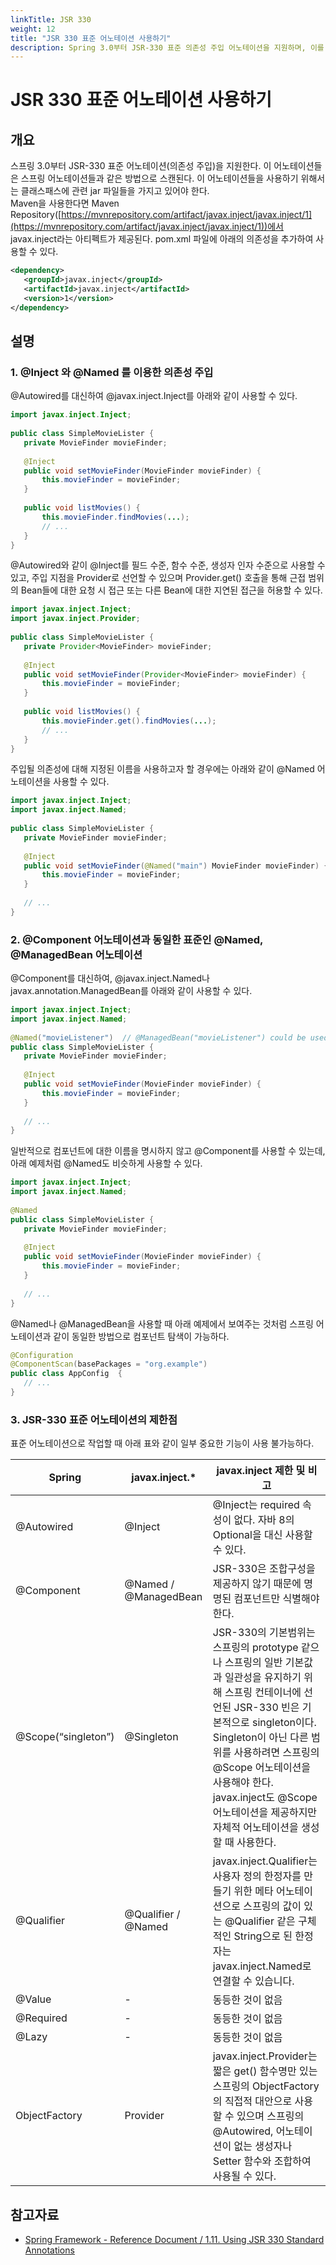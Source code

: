```yaml
---
linkTitle: JSR 330
weight: 12
title: "JSR 330 표준 어노테이션 사용하기"
description: Spring 3.0부터 JSR-330 표준 의존성 주입 어노테이션을 지원하며, 이를 사용하려면 클래스패스에 javax.inject 라이브러리를 추가해야 한다.
---
```

# JSR 330 표준 어노테이션 사용하기

## 개요

 스프링 3.0부터 JSR-330 표준 어노테이션(의존성 주입)을 지원한다. 이 어노테이션들은 스프링 어노테이션들과 같은 방법으로 스캔된다. 이 어노테이션들을 사용하기 위해서는 클래스패스에 관련 jar 파일들을 가지고 있어야 한다.  
Maven을 사용한다면 Maven Repository([https://mvnrepository.com/artifact/javax.inject/javax.inject/1](https://mvnrepository.com/artifact/javax.inject/javax.inject/1))에서 javax.inject라는 아티펙트가 제공된다. pom.xml 파일에 아래의 의존성을 추가하여 사용할 수 있다.

 ```xml
<dependency>
    <groupId>javax.inject</groupId>
    <artifactId>javax.inject</artifactId>
    <version>1</version>
</dependency>
```

## 설명

### 1\. @Inject 와 @Named 를 이용한 의존성 주입

 @Autowired를 대신하여 @javax.inject.Inject를 아래와 같이 사용할 수 있다.

 ```java
import javax.inject.Inject;
 
public class SimpleMovieLister {
    private MovieFinder movieFinder;
 
    @Inject
    public void setMovieFinder(MovieFinder movieFinder) {
        this.movieFinder = movieFinder;
    }
 
    public void listMovies() {
        this.movieFinder.findMovies(...);
        // ...
    }
}
```

 @Autowired와 같이 @Inject를 필드 수준, 함수 수준, 생성자 인자 수준으로 사용할 수 있고, 주입 지점을 Provider로 선언할 수 있으며 Provider.get() 호출을 통해 근접 범위의 Bean들에 대한 요청 시 접근 또는 다른 Bean에 대한 지연된 접근을 허용할 수 있다.

 ```java
import javax.inject.Inject;
import javax.inject.Provider;
 
public class SimpleMovieLister {
    private Provider<MovieFinder> movieFinder;
 
    @Inject
    public void setMovieFinder(Provider<MovieFinder> movieFinder) {
        this.movieFinder = movieFinder;
    }
 
    public void listMovies() {
        this.movieFinder.get().findMovies(...);
        // ...
    }
}
```

 주입될 의존성에 대해 지정된 이름을 사용하고자 할 경우에는 아래와 같이 @Named 어노테이션을 사용할 수 있다.

 ```java
import javax.inject.Inject;
import javax.inject.Named;
 
public class SimpleMovieLister {
    private MovieFinder movieFinder;
 
    @Inject
    public void setMovieFinder(@Named("main") MovieFinder movieFinder) {
        this.movieFinder = movieFinder;
    }
 
    // ...
}
```

### 2\. @Component 어노테이션과 동일한 표준인 @Named, @ManagedBean 어노테이션

 @Component를 대신하여, @javax.inject.Named나 javax.annotation.ManagedBean를 아래와 같이 사용할 수 있다.

 ```java
import javax.inject.Inject;
import javax.inject.Named;
 
@Named("movieListener")  // @ManagedBean("movieListener") could be used as well
public class SimpleMovieLister {
    private MovieFinder movieFinder;
 
    @Inject
    public void setMovieFinder(MovieFinder movieFinder) {
        this.movieFinder = movieFinder;
    }
 
    // ...
}
```

 일반적으로 컴포넌트에 대한 이름을 명시하지 않고 @Component를 사용할 수 있는데, 아래 예제처럼 @Named도 비슷하게 사용할 수 있다.

 ```java
import javax.inject.Inject;
import javax.inject.Named;
 
@Named
public class SimpleMovieLister {
    private MovieFinder movieFinder;
 
    @Inject
    public void setMovieFinder(MovieFinder movieFinder) {
        this.movieFinder = movieFinder;
    }
 
    // ...
}
```

 @Named나 @ManagedBean을 사용할 때 아래 예제에서 보여주는 것처럼 스프링 어노테이션과 같이 동일한 방법으로 컴포넌트 탐색이 가능하다.

 ```java
@Configuration
@ComponentScan(basePackages = "org.example")
public class AppConfig  {
    // ...
}
```

### 3\. JSR-330 표준 어노테이션의 제한점

 표준 어노테이션으로 작업할 때 아래 표와 같이 일부 중요한 기능이 사용 불가능하다.

| Spring | javax.inject.\* | javax.inject 제한 및 비고 |
| --- | --- | --- |
| @Autowired | @Inject | @Inject는 required 속성이 없다. 자바 8의 Optional을 대신 사용할 수 있다. |
| @Component | @Named / @ManagedBean | JSR-330은 조합구성을 제공하지 않기 때문에 명명된 컴포넌트만 식별해야 한다. |
| @Scope(“singleton”) | @Singleton | JSR-330의 기본범위는 스프링의 prototype 같으나 스프링의 일반 기본값과 일관성을 유지하기 위해 스프링 컨테이너에 선언된 JSR-330 빈은 기본적으로 singleton이다. Singleton이 아닌 다른 범위를 사용하려면 스프링의 @Scope 어노테이션을 사용해야 한다. javax.inject도 @Scope 어노테이션을 제공하지만 자체적 어노테이션을 생성할 때 사용한다. |
| @Qualifier | @Qualifier / @Named | javax.inject.Qualifier는 사용자 정의 한정자를 만들기 위한 메타 어노테이션으로 스프링의 값이 있는 @Qualifier 같은 구체적인 String으로 된 한정자는 javax.inject.Named로 연결할 수 있습니다. |
| @Value | \- | 동등한 것이 없음 |
| @Required | \- | 동등한 것이 없음 |
| @Lazy | \- | 동등한 것이 없음 |
| ObjectFactory | Provider | javax.inject.Provider는 짧은 get() 함수명만 있는 스프링의 ObjectFactory의 직접적 대안으로 사용할 수 있으며 스프링의 @Autowired, 어노테이션이 없는 생성자나 Setter 함수와 조합하여 사용될 수 있다. |

## 참고자료

- [Spring Framework - Reference Document / 1.11. Using JSR 330 Standard Annotations](https://docs.spring.io/spring-framework/docs/5.3.27/reference/html/core.html#beans-standard-annotations)